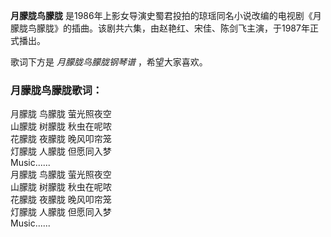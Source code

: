 

**月朦胧鸟朦胧**
是1986年上影女导演史蜀君投拍的琼瑶同名小说改编的电视剧《月朦胧鸟朦胧》的插曲。该剧共六集，由赵艳红、宋佳、陈剑飞主演，于1987年正式播出。

  
歌词下方是 _月朦胧鸟朦胧钢琴谱_ ，希望大家喜欢。

### 月朦胧鸟朦胧歌词：

月朦胧 鸟朦胧 萤光照夜空  
山朦胧 树朦胧 秋虫在呢哝  
花朦胧 夜朦胧 晚风叩帘笼  
灯朦胧 人朦胧 但愿同入梦  
Music......  
月朦胧 鸟朦胧 萤光照夜空  
山朦胧 树朦胧 秋虫在呢哝  
花朦胧 夜朦胧 晚风叩帘笼  
灯朦胧 人朦胧 但愿同入梦  
Music......


